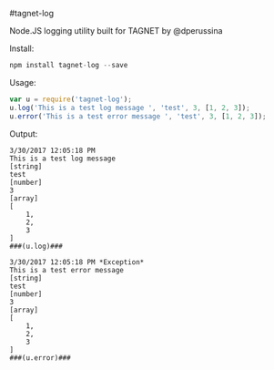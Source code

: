 #tagnet-log

Node.JS logging utility built for TAGNET by @dperussina

Install:
```javascript
npm install tagnet-log --save
```

Usage:
```javascript
var u = require('tagnet-log');
u.log('This is a test log message ', 'test', 3, [1, 2, 3]);
u.error('This is a test error message ', 'test', 3, [1, 2, 3]);
```
Output:
```
3/30/2017 12:05:18 PM
This is a test log message 
[string]
test
[number]
3
[array]
[
    1,
    2,
    3
]
###(u.log)###

3/30/2017 12:05:18 PM *Exception* 
This is a test error message 
[string] 
test
[number] 
3
[array] 
[
    1,
    2,
    3
]
###(u.error)###
```